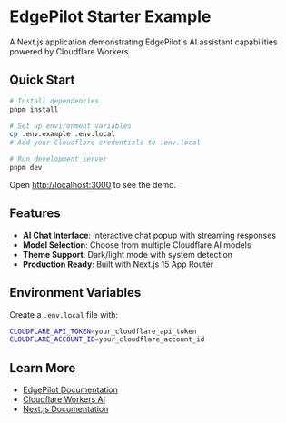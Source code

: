 # EdgePilot Starter Example

A Next.js application demonstrating EdgePilot's AI assistant capabilities powered by Cloudflare Workers.

## Quick Start

```bash
# Install dependencies
pnpm install

# Set up environment variables
cp .env.example .env.local
# Add your Cloudflare credentials to .env.local

# Run development server
pnpm dev
```

Open [http://localhost:3000](http://localhost:3000) to see the demo.

## Features

- **AI Chat Interface**: Interactive chat popup with streaming responses
- **Model Selection**: Choose from multiple Cloudflare AI models
- **Theme Support**: Dark/light mode with system detection
- **Production Ready**: Built with Next.js 15 App Router

## Environment Variables

Create a `.env.local` file with:

```bash
CLOUDFLARE_API_TOKEN=your_cloudflare_api_token
CLOUDFLARE_ACCOUNT_ID=your_cloudflare_account_id
```

## Learn More

- [EdgePilot Documentation](https://github.com/edgepilot/edgepilot)
- [Cloudflare Workers AI](https://developers.cloudflare.com/workers-ai/)
- [Next.js Documentation](https://nextjs.org/docs)
